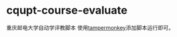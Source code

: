 # cqupt-course-evaluate
重庆邮电大学自动学评教脚本
使用[tampermonkey](https://chrome.google.com/webstore/detail/tampermonkey/dhdgffkkebhmkfjojejmpbldmpobfkfo?utm_source=chrome-ntp-icon)添加脚本运行即可。
